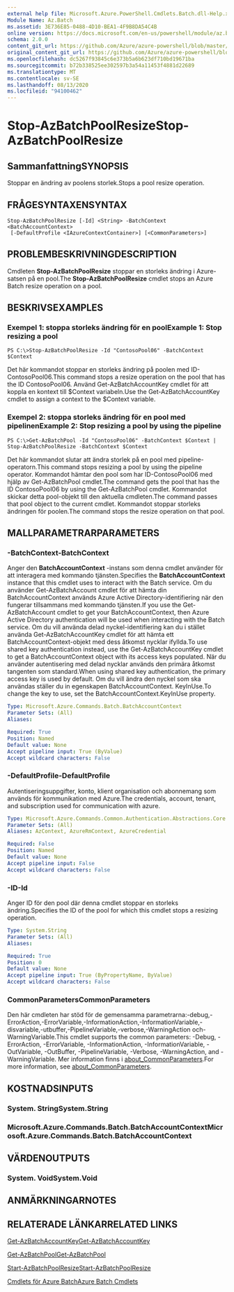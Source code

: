 ```yaml
---
external help file: Microsoft.Azure.PowerShell.Cmdlets.Batch.dll-Help.xml
Module Name: Az.Batch
ms.assetid: 3E736E85-0488-4D10-BEA1-4F9B8DA54C4B
online version: https://docs.microsoft.com/en-us/powershell/module/az.batch/stop-azbatchpoolresize
schema: 2.0.0
content_git_url: https://github.com/Azure/azure-powershell/blob/master/src/Batch/Batch/help/Stop-AzBatchPoolResize.md
original_content_git_url: https://github.com/Azure/azure-powershell/blob/master/src/Batch/Batch/help/Stop-AzBatchPoolResize.md
ms.openlocfilehash: dc5267f93845c6e373b5a6b623df710bd19671ba
ms.sourcegitcommit: b72b338525ee302597b3a54a11453f4881d22689
ms.translationtype: MT
ms.contentlocale: sv-SE
ms.lasthandoff: 08/13/2020
ms.locfileid: "94100462"
---
```

# <span data-ttu-id="18608-101">Stop-AzBatchPoolResize</span><span class="sxs-lookup"><span data-stu-id="18608-101">Stop-AzBatchPoolResize</span></span>

## <span data-ttu-id="18608-102">Sammanfattning</span><span class="sxs-lookup"><span data-stu-id="18608-102">SYNOPSIS</span></span>
<span data-ttu-id="18608-103">Stoppar en ändring av poolens storlek.</span><span class="sxs-lookup"><span data-stu-id="18608-103">Stops a pool resize operation.</span></span>

## <span data-ttu-id="18608-104">FRÅGESYNTAXEN</span><span class="sxs-lookup"><span data-stu-id="18608-104">SYNTAX</span></span>

```
Stop-AzBatchPoolResize [-Id] <String> -BatchContext <BatchAccountContext>
 [-DefaultProfile <IAzureContextContainer>] [<CommonParameters>]
```

## <span data-ttu-id="18608-105">PROBLEMBESKRIVNING</span><span class="sxs-lookup"><span data-stu-id="18608-105">DESCRIPTION</span></span>
<span data-ttu-id="18608-106">Cmdleten **Stop-AzBatchPoolResize** stoppar en storleks ändring i Azure-satsen på en pool.</span><span class="sxs-lookup"><span data-stu-id="18608-106">The **Stop-AzBatchPoolResize** cmdlet stops an Azure Batch resize operation on a pool.</span></span>

## <span data-ttu-id="18608-107">BESKRIVS</span><span class="sxs-lookup"><span data-stu-id="18608-107">EXAMPLES</span></span>

### <span data-ttu-id="18608-108">Exempel 1: stoppa storleks ändring för en pool</span><span class="sxs-lookup"><span data-stu-id="18608-108">Example 1: Stop resizing a pool</span></span>
```
PS C:\>Stop-AzBatchPoolResize -Id "ContosoPool06" -BatchContext $Context
```

<span data-ttu-id="18608-109">Det här kommandot stoppar en storleks ändring på poolen med ID-ContosoPool06.</span><span class="sxs-lookup"><span data-stu-id="18608-109">This command stops a resize operation on the pool that has the ID ContosoPool06.</span></span>
<span data-ttu-id="18608-110">Använd Get-AzBatchAccountKey cmdlet för att koppla en kontext till $Context variabeln.</span><span class="sxs-lookup"><span data-stu-id="18608-110">Use the Get-AzBatchAccountKey cmdlet to assign a context to the $Context variable.</span></span>

### <span data-ttu-id="18608-111">Exempel 2: stoppa storleks ändring för en pool med pipelinen</span><span class="sxs-lookup"><span data-stu-id="18608-111">Example 2: Stop resizing a pool by using the pipeline</span></span>
```
PS C:\>Get-AzBatchPool -Id "ContosoPool06" -BatchContext $Context | Stop-AzBatchPoolResize -BatchContext $Context
```

<span data-ttu-id="18608-112">Det här kommandot slutar att ändra storlek på en pool med pipeline-operatorn.</span><span class="sxs-lookup"><span data-stu-id="18608-112">This command stops resizing a pool by using the pipeline operator.</span></span>
<span data-ttu-id="18608-113">Kommandot hämtar den pool som har ID-ContosoPool06 med hjälp av Get-AzBatchPool cmdlet.</span><span class="sxs-lookup"><span data-stu-id="18608-113">The command gets the pool that has the ID ContosoPool06 by using the Get-AzBatchPool cmdlet.</span></span>
<span data-ttu-id="18608-114">Kommandot skickar detta pool-objekt till den aktuella cmdleten.</span><span class="sxs-lookup"><span data-stu-id="18608-114">The command passes that pool object to the current cmdlet.</span></span>
<span data-ttu-id="18608-115">Kommandot stoppar storleks ändringen för poolen.</span><span class="sxs-lookup"><span data-stu-id="18608-115">The command stops the resize operation on that pool.</span></span>

## <span data-ttu-id="18608-116">MALLPARAMETRAR</span><span class="sxs-lookup"><span data-stu-id="18608-116">PARAMETERS</span></span>

### <span data-ttu-id="18608-117">-BatchContext</span><span class="sxs-lookup"><span data-stu-id="18608-117">-BatchContext</span></span>
<span data-ttu-id="18608-118">Anger den **BatchAccountContext** -instans som denna cmdlet använder för att interagera med kommando tjänsten.</span><span class="sxs-lookup"><span data-stu-id="18608-118">Specifies the **BatchAccountContext** instance that this cmdlet uses to interact with the Batch service.</span></span>
<span data-ttu-id="18608-119">Om du använder Get-AzBatchAccount cmdlet för att hämta din BatchAccountContext används Azure Active Directory-identifiering när den fungerar tillsammans med kommando tjänsten.</span><span class="sxs-lookup"><span data-stu-id="18608-119">If you use the Get-AzBatchAccount cmdlet to get your BatchAccountContext, then Azure Active Directory authentication will be used when interacting with the Batch service.</span></span> <span data-ttu-id="18608-120">Om du vill använda delad nyckel-identifiering kan du i stället använda Get-AzBatchAccountKey cmdlet för att hämta ett BatchAccountContext-objekt med dess åtkomst nycklar ifyllda.</span><span class="sxs-lookup"><span data-stu-id="18608-120">To use shared key authentication instead, use the Get-AzBatchAccountKey cmdlet to get a BatchAccountContext object with its access keys populated.</span></span> <span data-ttu-id="18608-121">När du använder autentisering med delad nycklar används den primära åtkomst tangenten som standard.</span><span class="sxs-lookup"><span data-stu-id="18608-121">When using shared key authentication, the primary access key is used by default.</span></span> <span data-ttu-id="18608-122">Om du vill ändra den nyckel som ska användas ställer du in egenskapen BatchAccountContext. KeyInUse.</span><span class="sxs-lookup"><span data-stu-id="18608-122">To change the key to use, set the BatchAccountContext.KeyInUse property.</span></span>

```yaml
Type: Microsoft.Azure.Commands.Batch.BatchAccountContext
Parameter Sets: (All)
Aliases:

Required: True
Position: Named
Default value: None
Accept pipeline input: True (ByValue)
Accept wildcard characters: False
```

### <span data-ttu-id="18608-123">-DefaultProfile</span><span class="sxs-lookup"><span data-stu-id="18608-123">-DefaultProfile</span></span>
<span data-ttu-id="18608-124">Autentiseringsuppgifter, konto, klient organisation och abonnemang som används för kommunikation med Azure.</span><span class="sxs-lookup"><span data-stu-id="18608-124">The credentials, account, tenant, and subscription used for communication with azure.</span></span>

```yaml
Type: Microsoft.Azure.Commands.Common.Authentication.Abstractions.Core.IAzureContextContainer
Parameter Sets: (All)
Aliases: AzContext, AzureRmContext, AzureCredential

Required: False
Position: Named
Default value: None
Accept pipeline input: False
Accept wildcard characters: False
```

### <span data-ttu-id="18608-125">-ID</span><span class="sxs-lookup"><span data-stu-id="18608-125">-Id</span></span>
<span data-ttu-id="18608-126">Anger ID för den pool där denna cmdlet stoppar en storleks ändring.</span><span class="sxs-lookup"><span data-stu-id="18608-126">Specifies the ID of the pool for which this cmdlet stops a resizing operation.</span></span>

```yaml
Type: System.String
Parameter Sets: (All)
Aliases:

Required: True
Position: 0
Default value: None
Accept pipeline input: True (ByPropertyName, ByValue)
Accept wildcard characters: False
```

### <span data-ttu-id="18608-127">CommonParameters</span><span class="sxs-lookup"><span data-stu-id="18608-127">CommonParameters</span></span>
<span data-ttu-id="18608-128">Den här cmdleten har stöd för de gemensamma parametrarna:-debug,-ErrorAction,-ErrorVariable,-InformationAction,-InformationVariable,-disvariable,-utbuffer,-PipelineVariable,-verbose,-WarningAction och-WarningVariable.</span><span class="sxs-lookup"><span data-stu-id="18608-128">This cmdlet supports the common parameters: -Debug, -ErrorAction, -ErrorVariable, -InformationAction, -InformationVariable, -OutVariable, -OutBuffer, -PipelineVariable, -Verbose, -WarningAction, and -WarningVariable.</span></span> <span data-ttu-id="18608-129">Mer information finns i [about_CommonParameters](http://go.microsoft.com/fwlink/?LinkID=113216).</span><span class="sxs-lookup"><span data-stu-id="18608-129">For more information, see [about_CommonParameters](http://go.microsoft.com/fwlink/?LinkID=113216).</span></span>

## <span data-ttu-id="18608-130">KOSTNADS</span><span class="sxs-lookup"><span data-stu-id="18608-130">INPUTS</span></span>

### <span data-ttu-id="18608-131">System. String</span><span class="sxs-lookup"><span data-stu-id="18608-131">System.String</span></span>

### <span data-ttu-id="18608-132">Microsoft.Azure.Commands.Batch.BatchAccountContext</span><span class="sxs-lookup"><span data-stu-id="18608-132">Microsoft.Azure.Commands.Batch.BatchAccountContext</span></span>

## <span data-ttu-id="18608-133">VÄRDEN</span><span class="sxs-lookup"><span data-stu-id="18608-133">OUTPUTS</span></span>

### <span data-ttu-id="18608-134">System. Void</span><span class="sxs-lookup"><span data-stu-id="18608-134">System.Void</span></span>

## <span data-ttu-id="18608-135">ANMÄRKNINGAR</span><span class="sxs-lookup"><span data-stu-id="18608-135">NOTES</span></span>

## <span data-ttu-id="18608-136">RELATERADE LÄNKAR</span><span class="sxs-lookup"><span data-stu-id="18608-136">RELATED LINKS</span></span>

[<span data-ttu-id="18608-137">Get-AzBatchAccountKey</span><span class="sxs-lookup"><span data-stu-id="18608-137">Get-AzBatchAccountKey</span></span>](./Get-AzBatchAccountKey.md)

[<span data-ttu-id="18608-138">Get-AzBatchPool</span><span class="sxs-lookup"><span data-stu-id="18608-138">Get-AzBatchPool</span></span>](./Get-AzBatchPool.md)

[<span data-ttu-id="18608-139">Start-AzBatchPoolResize</span><span class="sxs-lookup"><span data-stu-id="18608-139">Start-AzBatchPoolResize</span></span>](./Start-AzBatchPoolResize.md)

[<span data-ttu-id="18608-140">Cmdlets för Azure Batch</span><span class="sxs-lookup"><span data-stu-id="18608-140">Azure Batch Cmdlets</span></span>](/powershell/module/az.batch)


